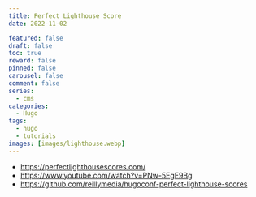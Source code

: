 ```yaml
---
title: Perfect Lighthouse Score
date: 2022-11-02

featured: false
draft: false
toc: true
reward: false
pinned: false
carousel: false
comment: false
series:
  - cms
categories:
  - Hugo
tags:
  - hugo
  - tutorials
images: [images/lighthouse.webp]
---
```


- https://perfectlighthousescores.com/
- https://www.youtube.com/watch?v=PNw-5EgE9Bg
- https://github.com/reillymedia/hugoconf-perfect-lighthouse-scores
